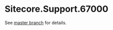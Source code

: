 # Sitecore.Support.67000

See [master branch](https://github.com/sitecoresupport/Sitecore.Support.67000) for details.